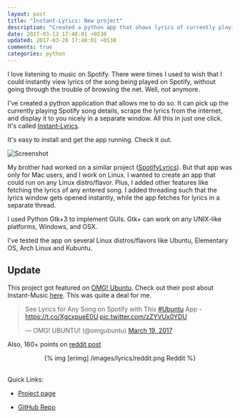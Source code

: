 ```yaml
---
layout: post
title: "Instant-Lyrics: New project"
description: "Created a python app that shows lyrics of currently playing spotify song instantly"
date: 2017-03-13 17:48:01 +0530
updated: 2017-03-20 17:48:01 +0530
comments: true
categories: python
---
```


I love listening to music on Spotify. There were times I used to wish that I could instantly view lyrics of the song being played on Spotify, without going through the trouble of browsing the net. Well, not anymore. <!-- more -->


I've created a python application that allows me to do so. It can pick up the currently playing Spotify song details, scrape the lyrics from the internet, and display it to you nicely in a separate window. All this in just one click. It's called [Instant-Lyrics](http://bhrigu.me/Instant-Lyrics).


It's easy to install and get the app running. Check it out.


![Screenshot](https://cloud.githubusercontent.com/assets/6123105/23824316/3fe58044-069a-11e7-804e-180ea4041002.jpeg)


My brother had worked on a similar project ([SpotifyLyrics](https://github.com/yask123/SpotifyLyrics)). But that app was only for Mac users, and I work on Linux. I wanted to create an app that could run on any Linux distro/flavor. Plus, I added other features like fetching the lyrics of any entered song. I added threading such that the lyrics window gets opened instantly, while the app fetches for lyrics in a separate thread.


I used Python Gtk+3 to implement GUIs. Gtk+ can work on any UNIX-like platforms, Windows, and OSX.


I've tested the app on several Linux distros/flavors like Ubuntu, Elementary OS, Arch Linux and Kubuntu.


## Update

This project got featured on [OMG! Ubuntu](http://www.omgubuntu.co.uk/). Check out their post about Instant-Music [here](http://www.omgubuntu.co.uk/2017/03/get-lyrics-spotify-track-ubuntu-desktop). This was quite a deal for me.


<blockquote class="twitter-tweet" data-lang="en"><p lang="en" dir="ltr">See Lyrics for Any Song on Spotify with This <a href="https://twitter.com/hashtag/Ubuntu?src=hash">#Ubuntu</a> App - <a href="https://t.co/XgcxpueE0U">https://t.co/XgcxpueE0U</a> <a href="https://t.co/zZYVUx0YDU">pic.twitter.com/zZYVUx0YDU</a></p>&mdash; OMG! UBUNTU! (@omgubuntu) <a href="https://twitter.com/omgubuntu/status/843606668088770561">March 19, 2017</a></blockquote>
<script async src="//platform.twitter.com/widgets.js" charset="utf-8"></script>


Also, 160+ points on [reddit post](https://www.reddit.com/r/Python/comments/60a9oe/shows_lyrics_of_currently_playing_spotify_song_or/)


<center>
	{% img [erimg] /images/lyrics/reddit.png Reddit %}
</center><br>


Quick Links:

* [Project page](http://bhrigu.me/Instant-Lyrics)

* [GitHub Repo](https://github.com/bhrigu123/Instant-Lyrics)